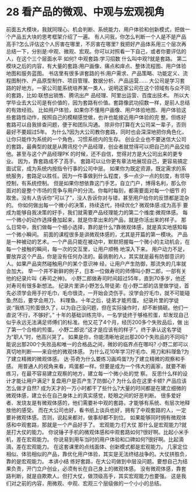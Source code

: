 # 28 看产品的微观、中观与宏观视角

前面五大模块，我就同理心、机会判断、系统能力、用户体验和创新模式，把做一个产品五大块的思考框架介绍了一遍。 有人问我，你怎么判断一个人是不是产品高手?怎么评估这个人厉害在哪里，不厉害在哪里? 我把好产品体系用三个层次再总结一下，分别是:中观、微观、宏观。你可以对照看一下自己，或者你要评估的人，在这个三个层面水平 如何?
中观套路:学习招数
什么叫中观?就是套路。
第二模块之后的内容，有大量的套路:用户画像、痛点和痒点、整体流程图、用户体验地图和服务蓝图。 书店里有很多讲套路的书:用户需求、产品策略、功能定义、流程图制作、产品原型制作、项目管理、数据分析、产品运营...... 大公司是学习套路的好地方。一家公司能系统培养某一类人，说明这家公司在这个领域有与众不同的套路，比如:联想出销售、腾讯出产 品经理、阿里出运营、百度出技术。
所以大学毕业去大公司是有价值的，因为套路有价值。套路像武功招数一样，是前人总结的有效经验。 比如用户体验，如果你不懂用户画像、用户体验地图、用户体验这些套路性动作，按照自己的模糊感觉做，也许也能接近用户体验的完 整。但练好套路可以自我排查问题，便于和团队沟通。
除非你打算在大公司呆一辈子，否则最好不要超过5年。 为什么?因为大公司教你套路，同时也会深深地把你角色化，让你只能作为系统的一个角色，习惯系统内的生存。 创业企业也不要迷信大公司的套路，最典型的就是从腾讯挖个产品经理，创业者就觉得可以把自己的产品交给他。甚至与这个产品经理PK 的时候，还不自信，觉得对方是大公司出来的更专业。
因为，靠套路成不了高手。
套路可以让你更有章法地展现自己，更容易搞定面试官，成为系统内按指令行事的公司中层。 如果你为既定资源，既定需求的系统服务，套路足以胜任。因为一件事做到什么程度，多一点少一点的刻度，有领导控制，有系统控制。 但是如果你想依靠这门手艺，自立门户，博得名利，那么你面对的是整个市场的竞争与用户的分流。你每时每刻，都需要面对每一个细节 的取舍。没有人告诉你“可以了”，没人告诉你对与错，甚至用户给你的反馈都是混杂的。 你如何做出每一个微小的决策，持续迭代，持续优化?
微观体感:成为高手
要成为能够自我决策的好手，我们就需要产品经理能力的第二个维度:微观体感。 每一个微小的动作选择叠加起来，就是你拿出来的产品，就是你活出来的样子。 那么日常中，我们做每一个细小选择，靠的是什么?靠微观体感，就是真实地感知每一个微小瞬间。 前面的课程很多是讲微观体感的，尤其是开篇的第一模块。 产品是一种被动的艺术。一个产品只能在被动中，默默把握每一个微小的主动机会，在每一个接触的瞬间，每一次的交互里，让用户顺畅 地深入下来。 用户动力不足，要放弃这个产品，你是没有任何办法的。最挑剔的人，其实就是最有防御意识的人。如果产品突然碰触用户的某个意识神 经，让用户产生防御，那流失的几率就会加大。 举一个并不新鲜的例子，日本一位做寿司的师傅叫小野二郎，一部有关他的纪录片叫《寿司之神》。 小野二郎做寿司时间超过55年，直到70多岁，他还对寿司有很多新想法。
纪录片里讲小野怎么带徒弟: 在小野二郎的店里做学徒，首先必须学会用手拧毛巾，毛巾很烫，一开始会烫伤手。没学会拧毛巾，就不可能碰鱼;然后，要学会用刀、 料理鱼。十年之后，徒弟才能煎蛋。 纪录片里的学徒说:“我练习煎蛋很久了，以为自己没问题，但在实际操作时，却不断搞砸。他们一直说‘不行，不够好’。” 十年的基础训练完毕，一名学徒终于够格煎蛋，却发现自己似乎永远无法满足师傅们的标准。他又花了4个月，经历200多个失败品后，做 出了第一个合格的煎蛋。
小野二郎说:“这才是应该有的样子”。终于承认这名学徒为“职人”时，他高兴哭了。 如果是你，你能清晰地说出那200个失败品的不同吗?能说出那200个失败品和唯一的合格品之间，微妙的临界点在哪吗? 小野二郎可以真切地判断——来自他的微观体感。
为什么花10年学习拧毛巾、用刀和料理鱼?为了建立精微的微观体感。
达·芬奇为什么要练习画鸡蛋?为了建立精微的观察和手感。 用普通人的视角来看，鸡蛋都一样。但要是成为一个伟大的画家，就要不断练习，在最不容易建立观察的地方，建立每一个微小处的觉 察。
反思什么样的设计才能让用户满足?
复盘用户是否产生了防御心?
为什么会在这里卡顿?
产品应该怎么做才自然? 成为天才的一万小时都干了些什么?大量的时间都是在建立细微的微观体感，建立长在自己身体上的真实感觉，眨眼之间的好恶判断。 很多爱好者、发烧友是有微观体感的，他们需要补中观的套路，才能够有系统、有层次地释放他的感受。 而在大公司也好，看书纸上谈兵也好，拥有了中观套路的人，一定要补微观体感。否则，说起来都对，做事却都不到位。 如果能够同时拥有微观体感和中观套路，那就是一个产品好手了。
宏观能力:打大仗
那什么是宏观能力?就是打大仗的能力。 你说锤子手机的微观体感和中观套路如何?很好啊。比起小米手机，差在宏观能力。 你说易到用车当时的用户体验和口碑如何?很好啊。比起滴滴，差在宏观能力。 在这套课里的点线面体、创新模式都是宏观能力。 几家定位相似、体验相似的产品，靠优化用户体验，其实是无法终结战争的。大仗拼胜负，靠的是宏观能力。 本讲小结 练好套路，在大公司做到中层没问题。要想自己为结果负责，开门立户创业，必须有长在自己身上的微观体感。 没有微观体感，靠套路判断，就是自欺欺人。但打大仗，做顶级高手，其实宏观能力也要强。 这是我们对之前的内容，用微观、中观、宏观三个层级做的一个小小的总结。